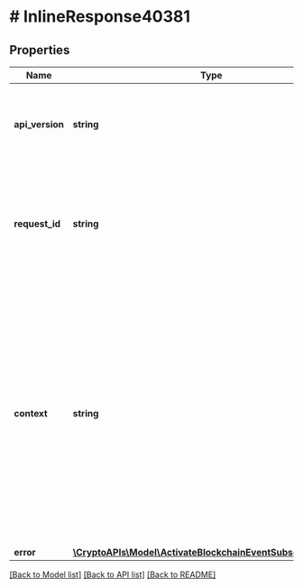 # # InlineResponse40381

## Properties

Name | Type | Description | Notes
------------ | ------------- | ------------- | -------------
**api_version** | **string** | Specifies the version of the API that incorporates this endpoint. |
**request_id** | **string** | Defines the ID of the request. The &#x60;requestId&#x60; is generated by Crypto APIs and it&#39;s unique for every request. |
**context** | **string** | In batch situations the user can use the context to correlate responses with requests. This property is present regardless of whether the response was successful or returned as an error. &#x60;context&#x60; is specified by the user. | [optional]
**error** | [**\CryptoAPIs\Model\ActivateBlockchainEventSubscriptionE403**](ActivateBlockchainEventSubscriptionE403.md) |  |

[[Back to Model list]](../../README.md#models) [[Back to API list]](../../README.md#endpoints) [[Back to README]](../../README.md)
